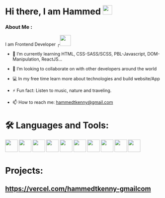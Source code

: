 

<h1> Hi there, I am Hammed <img src="https://media.giphy.com/media/hvRJCLFzcasrR4ia7z/giphy.gif" width="30"/>
</h1>


### About Me :
I am Frontend Developer ┌<img src="https://media.giphy.com/media/7FgozREBtahrxYNsYN/giphy.gif" width="35">

- 🌱 I’m currently learning HTML, CSS-SASS/SCSS, PBL-Javascript, DOM-Manipulation, ReactJS...

- 👯 I’m looking to collaborate on with other developers around the world

- 💻 In my free time learn more about technologies and build website/App

- ⚡ Fun fact: Listen to music, nature and traveling.

- 📫 How to reach me: hammedtkenny@gmail.com 


# 🛠️ Languages and Tools:
<img src="https://cdn.jsdelivr.net/gh/devicons/devicon/icons/vscode/vscode-original.svg" width="40" />    <img src="https://cdn.jsdelivr.net/gh/devicons/devicon/icons/github/github-original.svg" width="40"/>    <img src="https://cdn.jsdelivr.net/gh/devicons/devicon/icons/html5/html5-original.svg" width="40" />    <img src="https://cdn.jsdelivr.net/gh/devicons/devicon/icons/css3/css3-original.svg" width="40"/>    <img src="https://cdn.jsdelivr.net/gh/devicons/devicon/icons/bootstrap/bootstrap-original.svg" width="40"/>    <img src="https://cdn.jsdelivr.net/gh/devicons/devicon/icons/sass/sass-original.svg" width="40"/>    <img src="https://cdn.jsdelivr.net/gh/devicons/devicon/icons/javascript/javascript-original.svg" width="40"/>  <img src="https://cdn.jsdelivr.net/gh/devicons/devicon/icons/react/react-original.svg" width="40"/>    <img src="https://cdn.jsdelivr.net/gh/devicons/devicon/icons/nodejs/nodejs-original.svg" width="40"/>   <img src="https://cdn.jsdelivr.net/gh/devicons/devicon/icons/git/git-original.svg" width="40"/>





# Projects:  

## https://vercel.com/hammedtkenny-gmailcom
          

          
    
          
          
          
          


